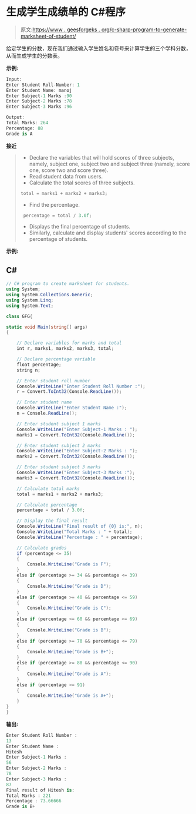 # 生成学生成绩单的 C#程序

> 原文:[https://www . geesforgeks . org/c-sharp-program-to-generate-marksheet-of-student/](https://www.geeksforgeeks.org/c-sharp-program-to-generate-marksheet-of-student/)

给定学生的分数，现在我们通过输入学生姓名和卷号来计算学生的三个学科分数，从而生成学生的分数表。

**示例:**

```cs
Input:
Enter Student Roll-Number: 1
Enter Student Name: manoj
Enter Subject-1 Marks :90
Enter Subject-2 Marks :78
Enter Subject-3 Marks :96

Output:
Total Marks: 264
Percentage: 88
Grade is A
```

**接近**

> *   Declare the variables that will hold scores of three subjects, namely, subject one, subject two and subject three (namely, score one, score two and score three).
> *   Read student data from users.
> *   Calculate the total scores of three subjects.
> 
> ```cs
> total = marks1 + marks2 + marks3;
> ```
> 
> *   Find the percentage.
> 
> ```cs
>  percentage = total / 3.0f;
> ```
> 
> *   Displays the final percentage of students.
> *   Similarly, calculate and display students' scores according to the percentage of students.

**示例:**

## C#

```cs
// C# program to create marksheet for students.
using System;
using System.Collections.Generic;
using System.Linq;
using System.Text;

class GFG{

static void Main(string[] args)
{

    // Declare variables for marks and total
    int r, marks1, marks2, marks3, total;

    // Declare percentage variable
    float percentage;
    string n; 

    // Enter student roll number
    Console.WriteLine("Enter Student Roll Number :");
    r = Convert.ToInt32(Console.ReadLine());

    // Enter student name
    Console.WriteLine("Enter Student Name :");
    n = Console.ReadLine();

    // Enter student subject 1 marks
    Console.WriteLine("Enter Subject-1 Marks : ");
    marks1 = Convert.ToInt32(Console.ReadLine());

    // Enter student subject 2 marks
    Console.WriteLine("Enter Subject-2 Marks : ");
    marks2 = Convert.ToInt32(Console.ReadLine());

    // Enter student subject 3 marks
    Console.WriteLine("Enter Subject-3 Marks :");
    marks3 = Convert.ToInt32(Console.ReadLine());

    // Calculate total marks
    total = marks1 + marks2 + marks3;

    // Calculate percentage
    percentage = total / 3.0f;

    // Display the final result
    Console.WriteLine("Final result of {0} is:", n);
    Console.WriteLine("Total Marks : " + total);
    Console.WriteLine("Percentage : " + percentage);

    // Calculate grades
    if (percentage <= 35)
    {
        Console.WriteLine("Grade is F");
    }
    else if (percentage >= 34 && percentage <= 39)
    {
        Console.WriteLine("Grade is D");
    }
    else if (percentage >= 40 && percentage <= 59)
    {
        Console.WriteLine("Grade is C");
    }
    else if (percentage >= 60 && percentage <= 69)
    {
        Console.WriteLine("Grade is B");
    }
    else if (percentage >= 70 && percentage <= 79)
    {
        Console.WriteLine("Grade is B+");
    }
    else if (percentage >= 80 && percentage <= 90)
    {
        Console.WriteLine("Grade is A");
    }
    else if (percentage >= 91)
    {
        Console.WriteLine("Grade is A+");
    }
}
}
```

**输出:**

```cs
Enter Student Roll Number :
13
Enter Student Name :
Hitesh
Enter Subject-1 Marks :
56
Enter Subject-2 Marks :
78
Enter Subject-3 Marks :
87
Final result of Hitesh is:
Total Marks : 221
Percentage : 73.66666
Grade is B+
```